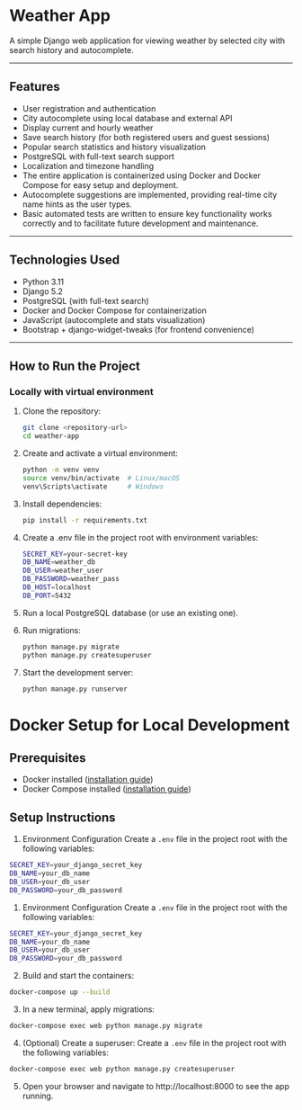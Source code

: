# Weather App

A simple Django web application for viewing weather by selected city with search history and autocomplete.

---

## Features

- User registration and authentication  
- City autocomplete using local database and external API  
- Display current and hourly weather  
- Save search history (for both registered users and guest sessions)  
- Popular search statistics and history visualization  
- PostgreSQL with full-text search support  
- Localization and timezone handling
- The entire application is containerized using Docker and Docker Compose for easy setup and deployment.
- Autocomplete suggestions are implemented, providing real-time city name hints as the user types.
- Basic automated tests are written to ensure key functionality works correctly and to facilitate future development and maintenance.

---

## Technologies Used

- Python 3.11  
- Django 5.2  
- PostgreSQL (with full-text search)  
- Docker and Docker Compose for containerization  
- JavaScript (autocomplete and stats visualization)  
- Bootstrap + django-widget-tweaks (for frontend convenience)  

---

## How to Run the Project

### Locally with virtual environment

1. Clone the repository:

   ```bash
   git clone <repository-url>
   cd weather-app

2. Create and activate a virtual environment:
   ```bash
   python -m venv venv
   source venv/bin/activate  # Linux/macOS
   venv\Scripts\activate     # Windows
   ```
3. Install dependencies:
   ```bash
   pip install -r requirements.txt
   ```
4. Create a .env file in the project root with environment variables:
   ```bash
   SECRET_KEY=your-secret-key
   DB_NAME=weather_db
   DB_USER=weather_user
   DB_PASSWORD=weather_pass
   DB_HOST=localhost
   DB_PORT=5432
   ```
5. Run a local PostgreSQL database (or use an existing one).
6. Run migrations:

   ```bash
   python manage.py migrate
   python manage.py createsuperuser
   ```

7. Start the development server:
   ```bash
   python manage.py runserver
   ```
# Docker Setup for Local Development

## Prerequisites
- Docker installed ([installation guide](https://docs.docker.com/get-docker/))
- Docker Compose installed ([installation guide](https://docs.docker.com/compose/install/))

## Setup Instructions

1. Environment Configuration
Create a `.env` file in the project root with the following variables:
```bash
SECRET_KEY=your_django_secret_key
DB_NAME=your_db_name
DB_USER=your_db_user
DB_PASSWORD=your_db_password
```


1. Environment Configuration
Create a `.env` file in the project root with the following variables:
```bash
SECRET_KEY=your_django_secret_key
DB_NAME=your_db_name
DB_USER=your_db_user
DB_PASSWORD=your_db_password
```

2. Build and start the containers:
```bash
docker-compose up --build
```

3. In a new terminal, apply migrations:
```bash
docker-compose exec web python manage.py migrate
```


4. (Optional) Create a superuser:
Create a `.env` file in the project root with the following variables:
```bash
docker-compose exec web python manage.py createsuperuser
```

5. Open your browser and navigate to http://localhost:8000 to see the app running.

